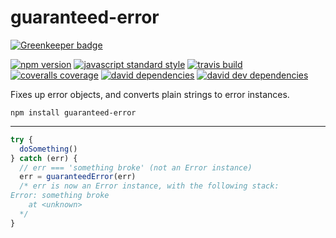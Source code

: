 guaranteed-error
===

[![Greenkeeper badge](https://badges.greenkeeper.io/SEAPUNK/guaranteed-error.svg)](https://greenkeeper.io/)

[![npm version](https://img.shields.io/npm/v/guaranteed-error.svg?style=flat-square)](https://npmjs.com/package/guaranteed-error)
[![javascript standard style](https://img.shields.io/badge/code%20style-standard-blue.svg?style=flat-square)](http://standardjs.com/)
[![travis build](https://img.shields.io/travis/SEAPUNK/guaranteed-error/master.svg?style=flat-square)](https://travis-ci.org/SEAPUNK/guaranteed-error)
[![coveralls coverage](https://img.shields.io/coveralls/SEAPUNK/guaranteed-error.svg?style=flat-square)](https://coveralls.io/github/SEAPUNK/guaranteed-error)
[![david dependencies](https://david-dm.org/SEAPUNK/guaranteed-error.svg?style=flat-square)](https://david-dm.org/SEAPUNK/guaranteed-error)
[![david dev dependencies](https://david-dm.org/SEAPUNK/guaranteed-error/dev-status.svg?style=flat-square)](https://david-dm.org/SEAPUNK/guaranteed-error)

Fixes up error objects, and converts plain strings to error instances.

`npm install guaranteed-error`

---

```js
try {
  doSomething()
} catch (err) {
  // err === 'something broke' (not an Error instance)
  err = guaranteedError(err)
  /* err is now an Error instance, with the following stack:
Error: something broke
    at <unknown>
  */
}
```

